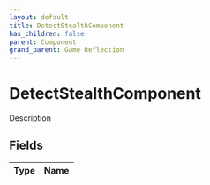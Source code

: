 ```yaml
---
layout: default
title: DetectStealthComponent
has_children: false
parent: Component
grand_parent: Game Reflection
---
```

# DetectStealthComponent
Description 

## Fields
| Type | Name |
|:-------------|:--------------|

